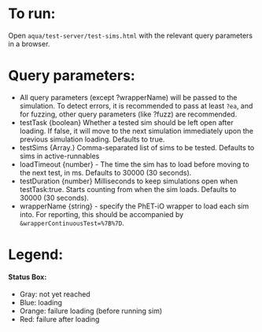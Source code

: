 # To run:

Open `aqua/test-server/test-sims.html` with the relevant query parameters in a browser.

# Query parameters:

- All query parameters (except ?wrapperName) will be passed to the simulation. To detect errors, it is recommended to
  pass at least `?ea`, and for fuzzing, other query parameters (like ?fuzz) are recommended.
- testTask {boolean} Whether a tested sim should be left open after loading. If false, it will move to the next
  simulation immediately upon the previous simulation loading. Defaults to true.
- testSims {Array.<string>} Comma-separated list of sims to be tested. Defaults to sims in active-runnables
- loadTimeout {number} - The time the sim has to load before moving to the next test, in ms. Defaults to 30000 (30 seconds).
- testDuration {number} Milliseconds to keep simulations open when testTask:true. Starts counting from when the sim
  loads. Defaults to 30000 (30 seconds).
- wrapperName {string} - specify the PhET-iO wrapper to load each sim into. For reporting, this should be accompanied by `&wrapperContinuousTest=%7B%7D`.

# Legend:

#### Status Box:

- Gray: not yet reached
- Blue: loading
- Orange: failure loading (before running sim)
- Red: failure after loading
